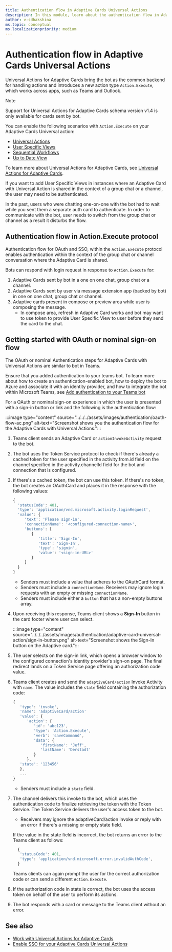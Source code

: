 ```yaml
---
title: Authentication flow in Adaptive Cards Universal Actions
description: In this module, learn about the authentication flow in Adaptive Cards Universal Actions.
author: v-sdhakshina
ms.topic: conceptual
ms.localizationpriority: medium
---
```


# Authentication flow in Adaptive Cards Universal Actions

Universal Actions for Adaptive Cards bring the bot as the common backend for handling actions and introduces a new action type `Action.Execute`, which works across apps, such as Teams and Outlook.

> [!NOTE]
> Support for Universal Actions for Adaptive Cards schema version v1.4 is only available for cards sent by bot.

You can enable the following scenarios with `Action.Execute` on your Adaptive Cards Universal action:

* [Universal Actions](Overview.md#universal-actions)
* [User Specific Views](Overview.md#user-specific-views)
* [Sequential Workflows](Overview.md#sequential-workflow-support)
* [Up to Date View](Overview.md#up-to-date-views)

To learn more about Universal Actions for Adaptive Cards, see [Universal Actions for Adaptive Cards](Overview.md).

If you want to add User Specific Views in instances where an Adaptive Card with Universal Action is shared in the context of a group chat or a channel, the user may need to be authenticated.

In the past, users who were chatting one-on-one with the bot had to wait while you sent them a separate auth card to authenticate. In order to communicate with the bot, user needs to switch from the group chat or channel as a result it disturbs the flow.

## Authentication flow in Action.Execute protocol

Authentication flow for OAuth and SSO, within the `Action.Execute` protocol enables authentication within the context of the group chat or channel conversation where the Adaptive Card is shared.

Bots can respond with login request in response to `Action.Execute` for:

1. Adaptive Cards sent by bot in a one on one chat, group chat or a channel.
1. Adaptive Cards sent by user via message extension app (backed by bot) in one on one chat, group chat or channel.
1. Adaptive cards present in compose or preview area while user is composing the message.
   * In compose area, refresh in Adaptive Card works and bot may want to use token to provide User Specific View to user before they send the card to the chat.

## Getting started with OAuth or nominal sign-on flow

The OAuth or nominal Authentication steps for Adaptive Cards with Universal Actions are similar to bot in Teams.

Ensure that you added authentication to your teams bot. To learn more about how to create an authentication-enabled bot, how to deploy the bot to Azure and associate it with an identity provider, and how to integrate the bot within Microsoft Teams, see [Add authentication to your Teams bot](../../../bots/how-to/authentication/add-authentication.md)

For a OAuth or nominal sign-on experience in which the user is presented with a sign-in button or link and the following is the authentication flow:

:::image type="content" source="../../../assets/images/authentication/oauth-flow-ac.png" alt-text="Screenshot shows you the authentication flow for the Adaptive Cards with Universal Actions.":::

1. Teams client sends an Adaptive Card or `actionInvokeActivity` request to the bot.
1. The bot uses the Token Service protocol to check if there's already a cached token for the user specified in the activity.from.id field on the channel specified in the activity.channelId field for the bot and connection that is configured.
1. If there's a cached token, the bot can use this token. If there's no token, the bot creates an OAuthCard and places it in the response with the following values:

    ```javascript
   {
      'statusCode': 401,
      'type': 'application/vnd.microsoft.activity.loginRequest',
      'value': {
         'text': 'Please sign-in',
         'connectionName': '<configured-connection-name>',
         'buttons': [
            {
               'title': 'Sign-In',
               'text': 'Sign-In',
               'type': 'signin',
               'value': '<sign-in-URL>'
            }
         ]
      }
   }   
    ```

    * Senders must include a value that adheres to the OAuthCard format.
    * Senders must include a `connectionName`. Receivers may ignore login requests with an empty or missing `connectionName`.
    * Senders must include either a `button` that has a non-empty buttons array.

1. Upon receiving this response, Teams client shows a **Sign-In** button in the card footer where user can select.

   :::image type="content" source="../../../assets/images/authentication/adaptive-card-universal-action/sign-in-button.png" alt-text="Screenshot shows the Sign-In button on the Adaptive card.":::

1. The user selects on the sign-in link, which opens a browser window to the configured connection's identity provider's sign-on page. The final redirect lands on a Token Service page offering an authorization code value.
1. Teams client creates and send the `adaptiveCard/action` Invoke Activity with `name`. The value includes the `state` field containing the authorization code:

    ```javascript
    {
       'type': 'invoke',
       'name': 'adaptiveCard/action'
       'value': {
          'action': {
             'id': 'abc123',
             'type': 'Action.Execute',
             'verb': 'saveCommand',
             'data': {
                'firstName': 'Jeff',
                'lastName': 'Derstadt'
             }
          },
       'state': '123456'
       },
       ...
    }
    
    ```

   * Senders must include a `state` field.

1. The channel delivers this invoke to the bot, which uses the authentication code to finalize retrieving the token with the Token Service. The Token Service delivers the user's access token to the bot.

   * Receivers may ignore the adaptiveCard/action invoke or reply with an error if there's a missing or empty state field.

   If the value in the state field is incorrect, the bot returns an error to the Teams client as follows:

   ```javascript
     {
      'statusCode': 401,
      'type': 'application/vnd.microsoft.error.invalidAuthCode',
     }
   ```

   Teams clients can again prompt the user for the correct authorization code or can send a different `Action.Execute`.

1. If the authorization code in state is correct, the bot uses the access token on behalf of the user to perform its actions.
1. The bot responds with a card or message to the Teams client without an error.

## See also

* [Work with Universal Actions for Adaptive Cards](Work-with-Universal-Actions-for-Adaptive-Cards.md)
* [Enable SSO for your Adaptive Cards Universal Actions](enable-sso-for-your-adaptive-cards-universal-action.md)
